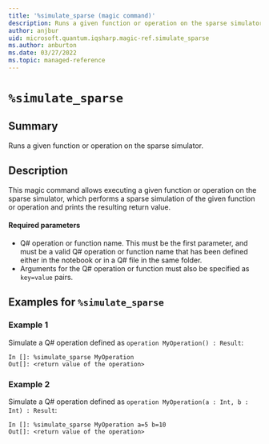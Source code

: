 ```yaml
---
title: '%simulate_sparse (magic command)'
description: Runs a given function or operation on the sparse simulator.
author: anjbur
uid: microsoft.quantum.iqsharp.magic-ref.simulate_sparse
ms.author: anburton
ms.date: 03/27/2022
ms.topic: managed-reference
---
```


<!--
    NB: This file has been automatically generated from Microsoft.Quantum.IQSharp.Jupyter.dll,
        please do not manually edit it.

    [DEBUG] JSON source:
        {"Name": "%simulate_sparse", "Documentation": {"Summary": "Runs a given function or operation on the sparse simulator.", "Full": null, "Description": "\r\nThis magic command allows executing a given function or operation on the sparse simulator, \r\nwhich performs a sparse simulation of the given function or operation\r\nand prints the resulting return value.\r\n\r\n#### Required parameters\r\n\r\n- Q# operation or function name. This must be the first parameter, and must be a valid Q# operation\r\nor function name that has been defined either in the notebook or in a Q# file in the same folder.\r\n- Arguments for the Q# operation or function must also be specified as `key=value` pairs.\r\n                ", "Remarks": null, "Examples": ["\r\nSimulate a Q# operation defined as `operation MyOperation() : Result`:\r\n```\r\nIn []: %simulate_sparse MyOperation\r\nOut[]: <return value of the operation>\r\n```\r\n                    ", "\r\nSimulate a Q# operation defined as `operation MyOperation(a : Int, b : Int) : Result`:\r\n```\r\nIn []: %simulate_sparse MyOperation a=5 b=10\r\nOut[]: <return value of the operation>\r\n```\r\n                    "], "SeeAlso": null}, "AssemblyName": "Microsoft.Quantum.IQSharp.Jupyter"}
-->

# `%simulate_sparse`

## Summary

Runs a given function or operation on the sparse simulator.

## Description

This magic command allows executing a given function or operation on the sparse simulator,
which performs a sparse simulation of the given function or operation
and prints the resulting return value.

#### Required parameters

- Q# operation or function name. This must be the first parameter, and must be a valid Q# operation
or function name that has been defined either in the notebook or in a Q# file in the same folder.
- Arguments for the Q# operation or function must also be specified as `key=value` pairs.

## Examples for `%simulate_sparse`

### Example 1

Simulate a Q# operation defined as `operation MyOperation() : Result`:
```
In []: %simulate_sparse MyOperation
Out[]: <return value of the operation>
```

### Example 2

Simulate a Q# operation defined as `operation MyOperation(a : Int, b : Int) : Result`:
```
In []: %simulate_sparse MyOperation a=5 b=10
Out[]: <return value of the operation>
```
